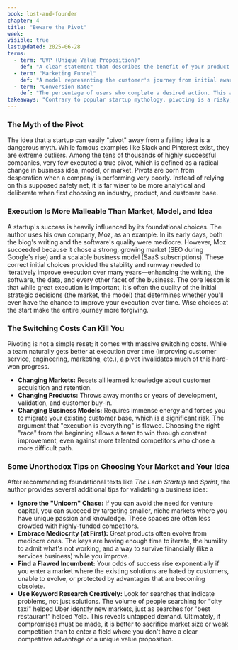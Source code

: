```yaml
---
book: lost-and-founder
chapter: 4
title: "Beware the Pivot"
week: 
visible: true
lastUpdated: 2025-06-28
terms:
  - term: "UVP (Unique Value Proposition)"
    def: "A clear statement that describes the benefit of your product or service, who it's for, and how you solve your customer's problem uniquely well. It's the core reason a customer should choose you over a competitor."
  - term: "Marketing Funnel"
    def: "A model representing the customer's journey from initial awareness of a brand or product to making a final purchase. It's called a funnel because the number of potential customers narrows at each stage (e.g., Awareness, Interest, Decision, Action)."
  - term: "Conversion Rate"
    def: "The percentage of users who complete a desired action. This action could be making a purchase, signing up for a newsletter, or filling out a contact form. It's a key metric for measuring the effectiveness of a website or marketing campaign."
takeaways: "Contrary to popular startup mythology, pivoting is a risky, last-resort action, not a strategic advantage. Long-term success is more likely to come from making careful, analytical choices about your market, business model, and customer upfront, and then focusing on consistent, iterative improvement in execution."
---
```


### The Myth of the Pivot
The idea that a startup can easily "pivot" away from a failing idea is a dangerous myth. While famous examples like Slack and Pinterest exist, they are extreme outliers. Among the tens of thousands of highly successful companies, very few executed a true pivot, which is defined as a radical change in business idea, model, or market. Pivots are born from desperation when a company is performing very poorly. Instead of relying on this supposed safety net, it is far wiser to be more analytical and deliberate when first choosing an industry, product, and customer base.

### Execution Is More Malleable Than Market, Model, and Idea
A startup's success is heavily influenced by its foundational choices. The author uses his own company, Moz, as an example. In its early days, both the blog's writing and the software's quality were mediocre. However, Moz succeeded because it chose a strong, growing market (SEO during Google's rise) and a scalable business model (SaaS subscriptions). These correct initial choices provided the stability and runway needed to iteratively improve execution over many years—enhancing the writing, the software, the data, and every other facet of the business. The core lesson is that while great execution is important, it's often the quality of the initial strategic decisions (the market, the model) that determines whether you'll even have the chance to improve your execution over time. Wise choices at the start make the entire journey more forgiving.

### The Switching Costs Can Kill You
Pivoting is not a simple reset; it comes with massive switching costs. While a team naturally gets better at execution over time (improving customer service, engineering, marketing, etc.), a pivot invalidates much of this hard-won progress.
* **Changing Markets:** Resets all learned knowledge about customer acquisition and retention.
* **Changing Products:** Throws away months or years of development, validation, and customer buy-in.
* **Changing Business Models:** Requires immense energy and forces you to migrate your existing customer base, which is a significant risk.
The argument that "execution is everything" is flawed. Choosing the right "race" from the beginning allows a team to win through constant improvement, even against more talented competitors who chose a more difficult path.

### Some Unorthodox Tips on Choosing Your Market and Your Idea
After recommending foundational texts like *The Lean Startup* and *Sprint*, the author provides several additional tips for validating a business idea:
* **Ignore the "Unicorn" Chase:** If you can avoid the need for venture capital, you can succeed by targeting smaller, niche markets where you have unique passion and knowledge. These spaces are often less crowded with highly-funded competitors.
* **Embrace Mediocrity (at First):** Great products often evolve from mediocre ones. The keys are having enough time to iterate, the humility to admit what's not working, and a way to survive financially (like a services business) while you improve.
* **Find a Flawed Incumbent:** Your odds of success rise exponentially if you enter a market where the existing solutions are hated by customers, unable to evolve, or protected by advantages that are becoming obsolete.
* **Use Keyword Research Creatively:** Look for searches that indicate problems, not just solutions. The volume of people searching for "city taxi" helped Uber identify new markets, just as searches for "best restaurant" helped Yelp. This reveals untapped demand.
Ultimately, if compromises must be made, it is better to sacrifice market size or weak competition than to enter a field where you don't have a clear competitive advantage or a unique value proposition.